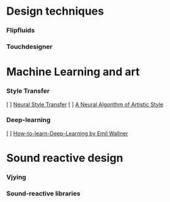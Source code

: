 # Design techniques

### Flipfluids

### Touchdesigner

# Machine Learning and art
### Style Transfer
[ ] [Neural Style Transfer](https://medium.com/tensorflow/neural-style-transfer-creating-art-with-deep-learning-using-tf-keras-and-eager-execution-7d541ac31398)
[ ] [A Neural Algorithm of Artistic Style](https://arxiv.org/pdf/1508.06576.pdf)

### Deep-learning
[ ] [How-to-learn-Deep-Learning by Emil Wallner](https://github.com/emilwallner/How-to-learn-Deep-Learning)

# Sound reactive design
### Vjying

### Sound-reactive libraries

